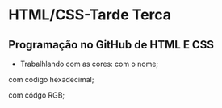 # HTML/CSS-Tarde Terca
## Programação no GitHub de HTML E CSS
- Trabalhlando com as cores:
com o nome;

com código hexadecimal;

com códgo RGB;
